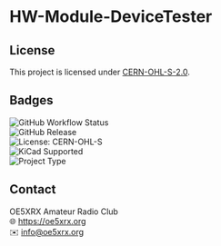 # HW-Module-DeviceTester

## License

This project is licensed under [CERN-OHL-S-2.0](https://choosealicense.com/licenses/cern-ohl-s-2.0/).

## Badges

![GitHub Workflow Status](https://img.shields.io/github/actions/workflow/status/OE5XRX/HW-Module-DeviceTester/kibot-check.yaml?branch=main)<br>
![GitHub Release](https://img.shields.io/github/v/release/OE5XRX/HW-Module-DeviceTester)<br>
![License: CERN-OHL-S](https://img.shields.io/badge/license-CERN--OHL--S--2.0-blue)<br>
![KiCad Supported](https://img.shields.io/badge/KiCad-supported-blue)<br>
![Project Type](https://img.shields.io/badge/type-hardware-red)<br>

## Contact

OE5XRX Amateur Radio Club<br>
🌐 https://oe5xrx.org<br>
✉️ info@oe5xrx.org<br>
